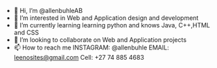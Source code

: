- 👋 Hi, I’m @allenbuhleAB
- 👀 I’m interested in Web and Application design and development
- 🌱 I’m currently learning learning python and knows Java, C++,HTML and CSS
- 💞️ I’m looking to collaborate on Web and Application projects
- 📫 How to reach me 
INSTAGRAM: @allenbuhle
EMAIL: leenosites@gmail.com
Cell: +27 74 885 4683

<!---
allenbuhleAB/allenbuhleAB is a ✨ special ✨ repository because its `README.md` (this file) appears on your GitHub profile.
You can click the Preview link to take a look at your changes.
--->
